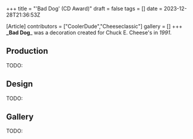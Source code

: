 +++
title = "'Bad Dog' (CD Award)"
draft = false
tags = []
date = 2023-12-28T21:36:53Z

[Article]
contributors = ["CoolerDude","Cheeseclassic"]
gallery = []
+++
**_Bad Dog**_ was a decoration created for Chuck E. Cheese's in _1991_.

## Production ##
TODO:

## Design ##
TODO:

## Gallery ##
TODO: